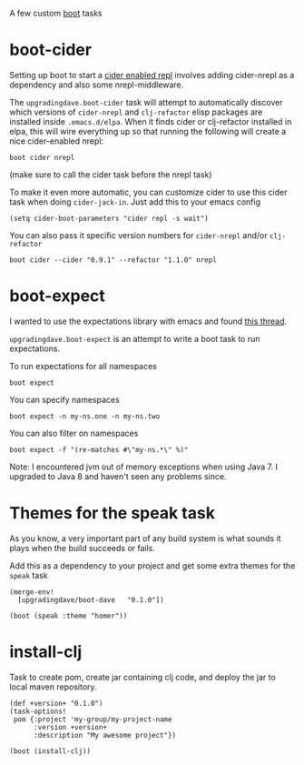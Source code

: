 A few custom [boot](http://boot-clj.com/) tasks

# boot-cider

Setting up boot to start a
[cider enabled repl](https://github.com/boot-clj/boot/wiki/Cider-REPL)
involves adding cider-nrepl as a dependency and also some
nrepl-middleware.

The `upgradingdave.boot-cider` task will attempt to automatically
discover which versions of `cider-nrepl` and `clj-refactor` elisp
packages are installed inside `.emacs.d/elpa`. When it finds cider or
clj-refactor installed in elpa, this will wire everything up so that
running the following will create a nice cider-enabled nrepl:

    boot cider nrepl

(make sure to call the cider task before the nrepl task)

To make it even more automatic, you can customize cider to use this
cider task when doing `cider-jack-in`. Just add this to your emacs
config

    (setq cider-boot-parameters "cider repl -s wait")


You can also pass it specific version numbers for `cider-nrepl` and/or
`clj-refactor`

    boot cider --cider "0.9.1" --refactor "1.1.0" nrepl

# boot-expect

I wanted to use the expectations library with emacs and found [this
thread](https://github.com/jaycfields/expectations/issues/52).

`upgradingdave.boot-expect` is an attempt to write a boot task to run
expectations. 

To run expectations for all namespaces

    boot expect

You can specify namespaces

    boot expect -n my-ns.one -n my-ns.two

You can also filter on namespaces

    boot expect -f "(re-matches #\"my-ns.*\" %)"

Note: I encountered jvm out of memory exceptions when using Java 7. I
upgraded to Java 8 and haven't seen any problems since. 

# Themes for the speak task

As you know, a very important part of any build system is what sounds
it plays when the build succeeds or fails.

Add this as a dependency to your project and get some extra themes for
the `speak` task

	(merge-env!
	  [upgradingdave/boot-dave   "0.1.0"])

    (boot (speak :theme "homer"))

# install-clj

Task to create pom, create jar containing clj code, and deploy the jar
to local maven repository.

    (def +version+ "0.1.0")
	(task-options!
	 pom {:project 'my-group/my-project-name
	      :version +version+
	      :description "My awesome project"})

    (boot (install-clj))
